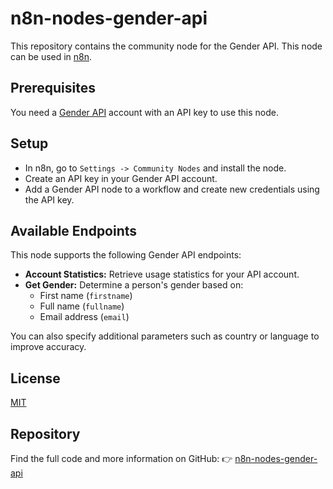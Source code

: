 # n8n-nodes-gender-api

This repository contains the community node for the Gender API. This node can be used in [n8n](https://n8n.io).

## Prerequisites

You need a [Gender API](https://gender-api.com) account with an API key to use this node.

## Setup

* In n8n, go to `Settings -> Community Nodes` and install the node.
* Create an API key in your Gender API account.
* Add a Gender API node to a workflow and create new credentials using the API key.

## Available Endpoints

This node supports the following Gender API endpoints:

- **Account Statistics:** Retrieve usage statistics for your API account.
- **Get Gender:** Determine a person's gender based on:
  - First name (`firstname`)
  - Full name (`fullname`)
  - Email address (`email`)

You can also specify additional parameters such as country or language to improve accuracy.

## License

[MIT](https://github.com/rhobales/n8n-nodes-gender-api/blob/master/LICENSE.md)

## Repository

Find the full code and more information on GitHub:
👉 [n8n-nodes-gender-api](https://github.com/rhobales/n8n-nodes-gender-api)